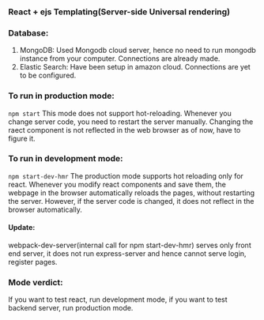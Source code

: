### React + ejs Templating(Server-side Universal rendering)

### Database:
1. MongoDB: Used Mongodb cloud server, hence no need to run mongodb instance from your computer. Connections are already made.
2. Elastic Search:  Have been setup in amazon cloud. Connections are yet to be configured.

### To run in production mode:
```npm start```
This mode does not support hot-reloading. Whenever you change server code, you need to restart the server manually.
Changing the raect component is not reflected in the web browser as of now, have to figure it.
### To run in development mode:
```npm start-dev-hmr```
The production mode supports hot reloading only for react. Whenever you modify react components and save them,
the webpage in the browser automatically reloads the pages, without restarting the server. However, if the server code is changed,
it does not reflect in the browser automatically.
#### Update:
webpack-dev-server(internal call for npm start-dev-hmr) serves only front end server, it does not run express-server and hence cannot serve login, register pages.

### Mode verdict:
If you want to test react, run development mode,
if you want to test backend server, run production mode.
